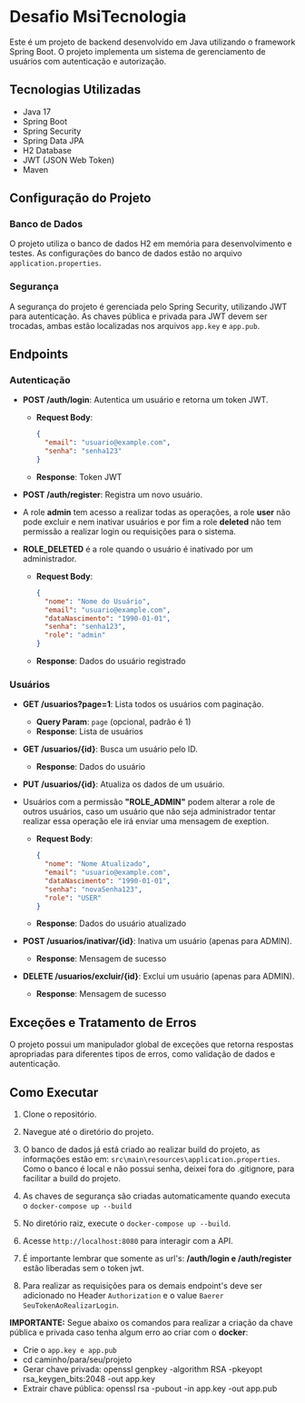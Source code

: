 # Desafio MsiTecnologia

Este é um projeto de backend desenvolvido em Java utilizando o framework Spring Boot. O projeto implementa um sistema de gerenciamento de usuários com autenticação e autorização.

## Tecnologias Utilizadas

- Java 17
- Spring Boot
- Spring Security
- Spring Data JPA
- H2 Database
- JWT (JSON Web Token)
- Maven

## Configuração do Projeto

### Banco de Dados

O projeto utiliza o banco de dados H2 em memória para desenvolvimento e testes. As configurações do banco de dados estão no arquivo `application.properties`.

### Segurança

A segurança do projeto é gerenciada pelo Spring Security, utilizando JWT para autenticação. As chaves pública e privada para JWT devem ser trocadas, ambas estão localizadas nos arquivos `app.key` e `app.pub`.

## Endpoints

### Autenticação

- **POST /auth/login**: Autentica um usuário e retorna um token JWT.
  - **Request Body**: 
    ```json
    {
      "email": "usuario@example.com",
      "senha": "senha123"
    }
    ```
  - **Response**: Token JWT

- **POST /auth/register**: Registra um novo usuário.
- A role **admin** tem acesso a realizar todas as operações, a role **user** não pode excluir e nem inativar usuários e por fim a role **deleted** não tem permissão a realizar login ou requisições para o sistema.
- **ROLE_DELETED** é a role quando o usuário é inativado por um administrador.
  - **Request Body**: 
    ```json
    {
      "nome": "Nome do Usuário",
      "email": "usuario@example.com",
      "dataNascimento": "1990-01-01",
      "senha": "senha123",
      "role": "admin"
    }
    ```
  - **Response**: Dados do usuário registrado

### Usuários

- **GET /usuarios?page=1**: Lista todos os usuários com paginação.
  - **Query Param**: `page` (opcional, padrão é 1)
  - **Response**: Lista de usuários

- **GET /usuarios/{id}**: Busca um usuário pelo ID.
  - **Response**: Dados do usuário

- **PUT /usuarios/{id}**: Atualiza os dados de um usuário.
- Usuários com a permissão **"ROLE_ADMIN"** podem alterar a role de outros usuários, caso um usuário que não seja administrador tentar realizar essa operação ele irá enviar uma mensagem de exeption.
  - **Request Body**: 
    ```json
    {
      "nome": "Nome Atualizado",
      "email": "usuario@example.com",
      "dataNascimento": "1990-01-01",
      "senha": "novaSenha123",
      "role": "USER"
    }
    ```
  - **Response**: Dados do usuário atualizado

- **POST /usuarios/inativar/{id}**: Inativa um usuário (apenas para ADMIN).
  - **Response**: Mensagem de sucesso

- **DELETE /usuarios/excluir/{id}**: Exclui um usuário (apenas para ADMIN).
  - **Response**: Mensagem de sucesso

## Exceções e Tratamento de Erros

O projeto possui um manipulador global de exceções que retorna respostas apropriadas para diferentes tipos de erros, como validação de dados e autenticação.

## Como Executar

1. Clone o repositório.
2. Navegue até o diretório do projeto.

3. O banco de dados já está criado ao realizar build do projeto, as informações estão em: `src\main\resources\application.properties`. Como o banco é local e não possui senha, deixei fora do .gitignore, para facilitar a build do projeto.
4. As chaves de segurança são criadas automaticamente quando executa o `docker-compose up --build`
   
5. No diretório raiz, execute o `docker-compose up --build`.
6. Acesse `http://localhost:8080` para interagir com a API.
7. É importante lembrar que somente as url's: **/auth/login e /auth/register** estão liberadas sem o token jwt.
8. Para realizar as requisições para os demais endpoint's deve ser adicionado no Header `Authorization` e o value `Baerer SeuTokenAoRealizarLogin`.

**IMPORTANTE:** Segue abaixo os comandos para realizar a criação da chave pública e privada caso tenha algum erro ao criar com o **docker**:
- Crie o `app.key e app.pub`
- cd caminho/para/seu/projeto
- Gerar chave privada: openssl genpkey -algorithm RSA -pkeyopt rsa_keygen_bits:2048 -out app.key 
- Extrair chave pública: openssl rsa -pubout -in app.key -out app.pub
